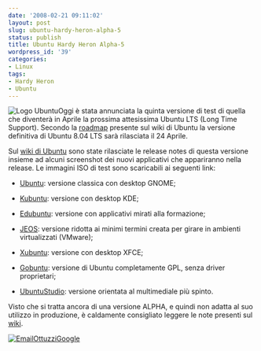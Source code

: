```yaml
---
date: '2008-02-21 09:11:02'
layout: post
slug: ubuntu-hardy-heron-alpha-5
status: publish
title: Ubuntu Hardy Heron Alpha-5
wordpress_id: '39'
categories:
- Linux
tags:
- Hardy Heron
- Ubuntu
---
```


![Logo Ubuntu](http://www.brucalipto.org/wp-content/uploads/2008/02/ubuntulogo.png)Oggi è stata annunciata la quinta versione di test di quella che diventerà in Aprile la prossima attesissima Ubuntu LTS (Long Time Support). Secondo la [roadmap](https://wiki.ubuntu.com/HardyReleaseSchedule) presente sul wiki di Ubuntu  la versione definitiva di Ubuntu 8.04  LTS sarà rilasciata il  24 Aprile. 

Sul [wiki di Ubuntu](https://wiki.ubuntu.com/HardyHeron/Alpha5) sono state rilasciate le release notes di questa versione insieme ad alcuni screenshot dei nuovi applicativi che appariranno nella release. Le immagini ISO di test sono scaricabili ai seguenti link:



	
  * [Ubuntu](http://cdimage.ubuntu.com/releases/hardy/alpha-5/): versione classica con desktop GNOME;

	
  * [Kubuntu](http://cdimage.ubuntu.com/kubuntu/releases/hardy/alpha-5/): versione con desktop KDE;

	
  * [Edubuntu](http://cdimage.ubuntu.com/edubuntu/releases/hardy/alpha-5/): versione con applicativi mirati alla formazione;

	
  * [JEOS](http://cdimage.ubuntu.com/jeos/releases/hardy/alpha-5/): versione ridotta ai minimi termini creata per girare in ambienti virtualizzati (VMware);

	
  * [Xubuntu](http://cdimage.ubuntu.com/xubuntu/releases/hardy/alpha-5/): versione con desktop XFCE;

	
  * [Gobuntu](http://cdimage.ubuntu.com/gobuntu/releases/hardy/alpha-5/): versione di Ubuntu completamente GPL, senza driver proprietari;

	
  * [UbuntuStudio](http://cdimage.ubuntu.com/ubuntustudio/releases/hardy/alpha-5/): versione orientata al multimediale più spinto.


Visto che si tratta ancora di una versione ALPHA, e quindi non adatta al suo utilizzo in produzione, è caldamente consigliato leggere le note presenti sul [wiki](https://wiki.ubuntu.com/HardyHeron/Alpha5).

[![EmailOttuzziGoogle](http://www.brucalipto.org/wp-content/uploads/2008/02/ottuzzigoogle.png)](mailto:ottuzzi@gmail.com)
